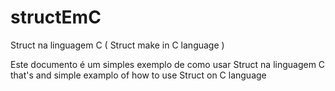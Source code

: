# structEmC
Struct na linguagem C ( Struct make in C language )

Este documento é um simples exemplo de como usar Struct na linguagem C
that's and simple examplo of how to use Struct on C language
